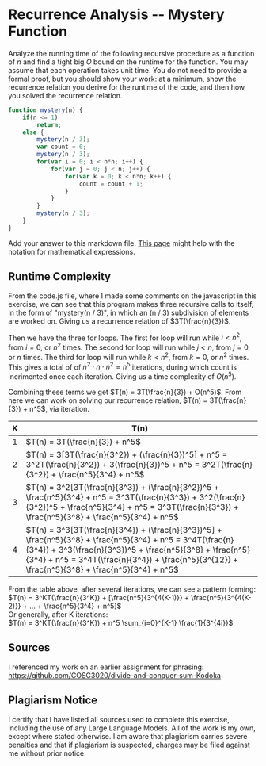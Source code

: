 # Recurrence Analysis -- Mystery Function

Analyze the running time of the following recursive procedure as a function of
$n$ and find a tight big $O$ bound on the runtime for the function. You may
assume that each operation takes unit time. You do not need to provide a formal
proof, but you should show your work: at a minimum, show the recurrence relation
you derive for the runtime of the code, and then how you solved the recurrence
relation.

```javascript
function mystery(n) {
    if(n <= 1)
        return;
    else {
        mystery(n / 3);
        var count = 0;
        mystery(n / 3);
        for(var i = 0; i < n*n; i++) {
            for(var j = 0; j < n; j++) {
                for(var k = 0; k < n*n; k++) {
                    count = count + 1;
                }
            }
        }
        mystery(n / 3);
    }
}
```

Add your answer to this markdown file. [This
page](https://docs.github.com/en/get-started/writing-on-github/working-with-advanced-formatting/writing-mathematical-expressions)
might help with the notation for mathematical expressions.

## Runtime Complexity

From the code.js file, where I made some comments on the javascript in this
exercise, we can see that this program makes three recursive calls to itself,
in the form of "mystery(n / 3)", in which an (n / 3) subdivision of elements
are worked on. Giving us a recurrence relation of $3T(\frac{n}{3})$.  

Then we have the three for loops. The first for loop will run
while $i < n^2$, from $i = 0$, or $n^2$ times. The second for loop will run
while $j < n$, from $j = 0$, or $n$ times. The third for loop will run while
$k < n^2$, from $k = 0$, or $n^2$ times. This gives a total of of $n^2 \cdot
n \cdot n^2 = n^5$ iterations, during which count is incrimented once each
iteration. Giving us a time complexity of $O(n^5)$.  

Combining these terms we get $T(n) = 3T(\frac{n}{3}) + O(n^5)$. From here we
can work on solving our recurrence relation, $T(n) = 3T(\frac{n}{3}) + n^5$,
via iteration.  

| K | T(n) |
| - | ---- |
| 1 | $T(n) = 3T(\frac{n}{3}) + n^5$ |
| 2 | $T(n) = 3[3T(\frac{n}{3^2}) + (\frac{n}{3})^5] + n^5 = 3^2T(\frac{n}{3^2}) + 3(\frac{n}{3})^5 + n^5 = 3^2T(\frac{n}{3^2}) + \frac{n^5}{3^4} + n^5$ |
| 3 | $T(n) = 3^2[3T(\frac{n}{3^3}) + (\frac{n}{3^2})^5 + \frac{n^5}{3^4} + n^5 = 3^3T(\frac{n}{3^3}) + 3^2(\frac{n}{3^2})^5 + \frac{n^5}{3^4} + n^5 = 3^3T(\frac{n}{3^3}) + \frac{n^5}{3^8} + \frac{n^5}{3^4} + n^5$ |
| 4 | $T(n) = 3^3[3T(\frac{n}{3^4}) + (\frac{n}{3^3})^5] + \frac{n^5}{3^8} + \frac{n^5}{3^4} + n^5 = 3^4T(\frac{n}{3^4}) + 3^3(\frac{n}{3^3})^5 + \frac{n^5}{3^8} + \frac{n^5}{3^4} + n^5 = 3^4T(\frac{n}{3^4}) + \frac{n^5}{3^{12}} + \frac{n^5}{3^8} + \frac{n^5}{3^4} + n^5$ |

From the table above, after several iterations, we can see a pattern forming:  
$T(n) = 3^KT(\frac{n}{3^K}) + [\frac{n^5}{3^{4(K-1)}} + \frac{n^5}{3^{4(K-2)}} + ... + \frac{n^5}{3^4} + n^5]$  
Or generally, after K iterations:  
$T(n) = 3^KT(\frac{n}{3^K}) + n^5 \sum_{i=0}^{K-1} \frac{1}{3^{4i}}$


## Sources

I referenced my work on an earlier assignment for phrasing:
https://github.com/COSC3020/divide-and-conquer-sum-Kodoka

## Plagiarism Notice

I certify that I have listed all sources used to complete this exercise, including the use of any Large Language Models. All of the work is my own, except where stated otherwise. I am aware that plagiarism carries severe penalties and that if plagiarism is suspected, charges may be filed against me without prior notice.
